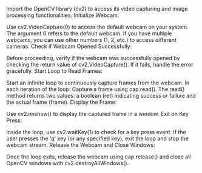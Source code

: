 Import the OpenCV library (cv2) to access its video capturing and image processing functionalities.
Initialize Webcam:

Use cv2.VideoCapture(0) to access the default webcam on your system. The argument 0 refers to the default webcam. If you have multiple webcams, you can use other numbers (1, 2, etc.) to access different cameras.
Check if Webcam Opened Successfully:

Before proceeding, verify if the webcam was successfully opened by checking the return value of cv2.VideoCapture(). If it fails, handle the error gracefully.
Start Loop to Read Frames:

Start an infinite loop to continuously capture frames from the webcam. In each iteration of the loop:
Capture a frame using cap.read(). The read() method returns two values: a boolean (ret) indicating success or failure and the actual frame (frame).
Display the Frame:

Use cv2.imshow() to display the captured frame in a window.
Exit on Key Press:

Inside the loop, use cv2.waitKey(1) to check for a key press event. If the user presses the 'q' key (or any specified key), exit the loop and stop the webcam stream.
Release the Webcam and Close Windows:

Once the loop exits, release the webcam using cap.release() and close all OpenCV windows with cv2.destroyAllWindows().
